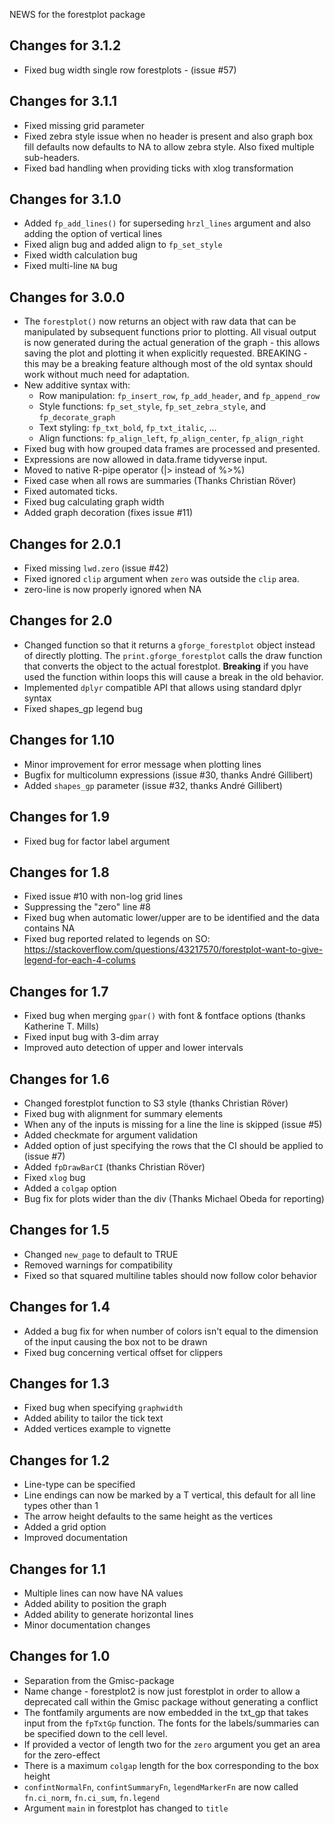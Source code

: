 NEWS for the forestplot package

Changes for 3.1.2
-----------------
* Fixed bug width single row forestplots - (issue #57)

Changes for 3.1.1
-----------------
* Fixed missing grid parameter
* Fixed zebra style issue when no header is present and also graph box fill defaults now defaults to NA 
  to allow zebra style. Also fixed multiple sub-headers.
* Fixed bad handling when providing ticks with xlog transformation

Changes for 3.1.0
-----------------
* Added `fp_add_lines()` for superseding `hrzl_lines` argument and also adding the option of vertical lines
* Fixed align bug and added align to `fp_set_style`
* Fixed width calculation bug
* Fixed multi-line `NA` bug

Changes for 3.0.0
-----------------
* The `forestplot()` now returns an object with raw data that can be manipulated
  by subsequent functions prior to plotting. All visual output is now generated
  during the actual generation of the graph - this allows saving the plot and
  plotting it when explicitly requested. BREAKING - this may be a breaking
  feature although most of the old syntax should work without much need for
  adaptation.
* New additive syntax with:
  * Row manipulation: `fp_insert_row`, `fp_add_header`, and `fp_append_row`
  * Style functions: `fp_set_style`, `fp_set_zebra_style`, and `fp_decorate_graph`
  * Text styling: `fp_txt_bold`, `fp_txt_italic`, ...
  * Align functions: `fp_align_left`, `fp_align_center`, `fp_align_right`
* Fixed bug with how grouped data frames are processed and presented.
* Expressions are now allowed in data.frame tidyverse input.
* Moved to native R-pipe operator (|> instead of %>%)
* Fixed case when all rows are summaries (Thanks Christian Röver)
* Fixed automated ticks.
* Fixed bug calculating graph width
* Added graph decoration (fixes issue #11)

Changes for 2.0.1
-----------------
* Fixed missing `lwd.zero` (issue #42)
* Fixed ignored `clip` argument when `zero` was outside the `clip` area.
* zero-line is now properly ignored when NA

Changes for 2.0
----------------
* Changed function so that it returns a `gforge_forestplot` object instead of directly plotting. The `print.gforge_forestplot` calls the draw function that converts the object to the actual forestplot. **Breaking** if you have used the function within loops this will cause a break in the old behavior.
* Implemented `dplyr` compatible API that allows using standard dplyr syntax
* Fixed shapes_gp legend bug

Changes for 1.10
-----------------
* Minor improvement for error message when plotting lines
* Bugfix for multicolumn expressions (issue #30, thanks André Gillibert)
* Added `shapes_gp` parameter (issue #32, thanks André Gillibert)

Changes for 1.9
-----------------
* Fixed bug for factor label argument

Changes for 1.8
-----------------
* Fixed issue #10 with non-log grid lines
* Suppressing the "zero" line #8
* Fixed bug when automatic lower/upper are to be identified and the data contains NA
* Fixed bug reported related to legends on SO: https://stackoverflow.com/questions/43217570/forestplot-want-to-give-legend-for-each-4-colums

Changes for 1.7
-----------------
* Fixed bug when merging `gpar()` with font & fontface options (thanks Katherine T. Mills)
* Fixed input bug with 3-dim array
* Improved auto detection of upper and lower intervals

Changes for 1.6
-----------------
* Changed forestplot function to S3 style (thanks Christian Röver)
* Fixed bug with alignment for summary elements
* When any of the inputs is missing for a line the line is skipped (issue #5)
* Added checkmate for argument validation
* Added option of just specifying the rows that the CI should be applied to (issue #7)
* Added `fpDrawBarCI` (thanks Christian Röver)
* Fixed `xlog` bug
* Added a `colgap` option
* Bug fix for plots wider than the div (Thanks Michael Obeda for reporting)

Changes for 1.5
-----------------
* Changed `new_page` to default to TRUE
* Removed warnings for compatibility
* Fixed so that squared multiline tables should now follow color behavior

Changes for 1.4
-----------------
* Added a bug fix for when number of colors isn't equal to the dimension of the input causing the box not to be drawn
* Fixed bug concerning vertical offset for clippers

Changes for 1.3
---------------
* Fixed bug when specifying `graphwidth`
* Added ability to tailor the tick text
* Added vertices example to vignette

Changes for 1.2
---------------
* Line-type can be specified
* Line endings can now be marked by a T vertical, this default for all line types other than 1
* The arrow height defaults to the same height as the vertices
* Added a grid option
* Improved documentation

Changes for 1.1
-----------------
* Multiple lines can now have NA values
* Added ability to position the graph
* Added ability to generate horizontal lines
* Minor documentation changes

Changes for 1.0
---------------
* Separation from the Gmisc-package
* Name change - forestplot2 is now just forestplot in order to allow a deprecated call
  within the Gmisc package without generating a conflict
* The fontfamily arguments are now embedded in the txt_gp that takes input from the
  `fpTxtGp` function. The fonts for the labels/summaries can be specified down to the
  cell level.
* If provided a vector of length two for the `zero` argument you get an area for the zero-effect
* There is a maximum `colgap` length for the box corresponding to the box height
* `confintNormalFn`, `confintSummaryFn`, `legendMarkerFn` are now called `fn.ci_norm`, `fn.ci_sum`, `fn.legend`
* Argument `main` in forestplot has changed to `title`
